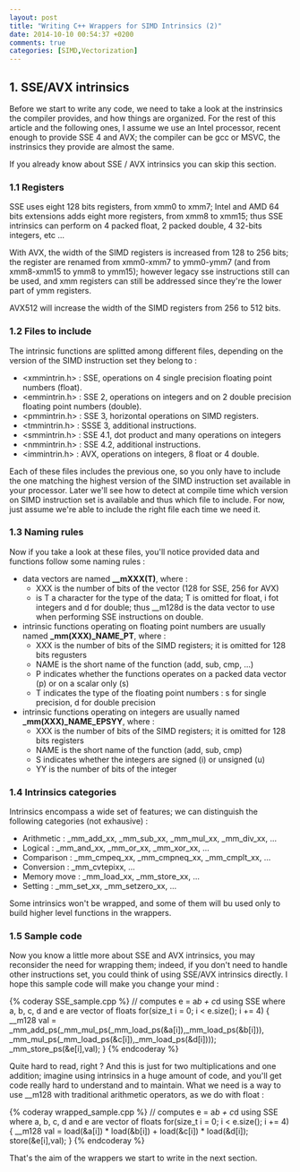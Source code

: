 ```yaml
---
layout: post
title: "Writing C++ Wrappers for SIMD Intrinsics (2)"
date: 2014-10-10 00:54:37 +0200
comments: true
categories: [SIMD,Vectorization]
---
```


## <a name="section_1"></a>1. SSE/AVX intrinsics

Before we start to write any code, we need to take a look at the instrinsics the compiler provides, and how things are
organized. For the rest of this article and the following ones, I assume we use an Intel processor, recent enough to
provide SSE 4 and AVX; the compiler can be gcc or MSVC, the instrinsics they provide are almost the same.

If you already know about SSE / AVX intrinsics you can skip this section.
<!-- more -->

### 1.1 Registers

SSE uses eight 128 bits registers, from xmm0 to xmm7; Intel and AMD 64 bits extensions adds eight more registers, from
xmm8 to xmm15; thus SSE intrinsics can perform on 4 packed float, 2 packed double, 4 32-bits integers, etc ...

With AVX, the width of the SIMD registers is increased from 128 to 256 bits; the register are renamed from xmm0-xmm7
to ymm0-ymm7 (and from xmm8-xmm15 to ymm8 to ymm15); however legacy sse instructions still can be used, and xmm
registers can still be addressed since they're the lower part of ymm registers.

AVX512 will increase the width of the SIMD registers from 256 to 512 bits.

### 1.2 Files to include

The intrinsic functions are splitted among different files, depending on the version of the SIMD instruction set they
belong to :

* \<xmmintrin.h\> : SSE, operations on 4 single precision floating point numbers (float).
* \<emmintrin.h\> : SSE 2, operations on integers and on 2 double precision floating point numbers (double).
* \<pmmintrin.h\> : SSE 3, horizontal operations on SIMD registers.
* \<tmmintrin.h\> : SSSE 3, additional instructions.
* \<smmintrin.h\> : SSE 4.1, dot product and many operations on integers
* \<nmmintrin.h\> : SSE 4.2, additional instructions.
* \<immintrin.h\> : AVX, operations on integers, 8 float or 4 double.

Each of these files includes the previous one, so you only have to include the one matching the highest version of the SIMD
instruction set available in your processor. Later we'll see how to detect at compile time which version on SIMD instruction
set is available and thus which file to include. For now, just assume we're able to include the right file each time we need it.

### 1.3 Naming rules

Now if you take a look at these files, you'll notice provided data and functions follow some naming rules :

* data vectors are named **\_\_mXXX(T)**, where :
	* XXX is the number of bits of the vector (128 for SSE, 256 for AVX)
	* is T a character for the type of the data; T is omitted for float, i fot integers and d for double; thus \_\_m128d is the
	data vector to use when performing SSE instructions on double.
* intrinsic functions operating on floating point numbers are usually named **\_mm(XXX)_NAME_PT**, where :
	* XXX is the number of bits of the SIMD registers; it is omitted for 128 bits regusters
	* NAME is the short name of the function (add, sub, cmp, ...)
	* P indicates whether the functions operates on a packed data vector (p) or on a scalar only (s)
	* T indicates the type of the floating point numbers : s for single precision, d for double precision
* intrinsic functions operating on integers are usually named **\_mm(XXX)_NAME_EPSYY**, where :
	* XXX is the number of bits of the SIMD registers; it is omitted for 128 bits registers
	* NAME is the short name of the function (add, sub, cmp)
	* S indicates whether the integers are signed (i) or unsigned (u)
	* YY is the number of bits of the integer

### 1.4 Intrinsics categories

Intrinsics encompass a wide set of features; we can distinguish the following categories (not exhausive) :

* Arithmetic : _mm_add_xx, _mm_sub_xx, _mm_mul_xx, _mm_div_xx, ...
* Logical : _mm_and_xx, _mm_or_xx, _mm_xor_xx, ...
* Comparison : _mm_cmpeq_xx, _mm_cmpneq_xx, _mm_cmplt_xx, ...
* Conversion : _mm_cvtepixx, ...
* Memory move : _mm_load_xx, _mm_store_xx, ...
* Setting : _mm_set_xx, _mm_setzero_xx, ...

Some intrinsics won't be wrapped, and some of them will bu used only to build higher level functions in the wrappers.

### 1.5 Sample code

Now you know a little more about SSE and AVX intrinsics, you may reconsider the need for wrapping them; indeed, if you don't need
to handle other instructions set, you could think of using SSE/AVX intrinsics directly. I hope this sample code will make you
change your mind :

{% coderay SSE_sample.cpp %}
// computes e = a*b + c*d using SSE where a, b, c, d and e are vector of floats
for(size_t i = 0; i < e.size(); i += 4)
{
	__m128 val = _mm_add_ps(_mm_mul_ps(_mm_load_ps(&a[i]),_mm_load_ps(&b[i])),
							_mm_mul_ps(_mm_load_ps(&c[i]),_mm_load_ps(&d[i])));
	_mm_store_ps(&e[i],val);
}
{% endcoderay %}

Quite hard to read, right ? And this is just for two multiplications and one addition; imagine using intrinsics in a huge amount of code,
and you'll get code really hard to understand and to maintain. What we need is a way to use \_\_m128 with traditional arithmetic
operators, as we do with float :

{% coderay wrapped_sample.cpp %}
// computes e = a*b + c*d using SSE where a, b, c, d and e are vector of floats
for(size_t i = 0; i < e.size(); i += 4)
{
	__m128 val = load(&a[i]) * load(&b[i]) + load(&c[i]) * load(&d[i]);
	store(&e[i],val);
}
{% endcoderay %}

That's the aim of the wrappers we start to write in the next section.

